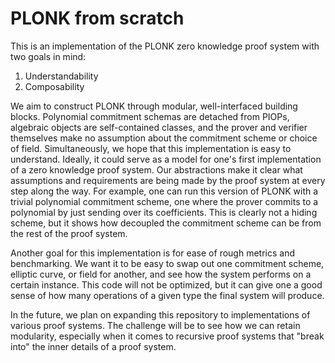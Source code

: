 # PLONK from scratch

This is an implementation of the PLONK zero knowledge proof system with two goals in mind:

1. Understandability
2. Composability

We aim to construct PLONK through modular, well-interfaced building blocks. Polynomial commitment schemas are detached from PIOPs, algebraic objects are self-contained classes, and the prover and verifier themselves make no assumption about the commitment scheme or choice of field. Simultaneously, we hope that this implementation is easy to understand. Ideally, it could serve as a model for one's first implementation of a zero knowledge proof system. Our abstractions make it clear what assumptions and requirements are being made by the proof system at every step along the way. For example, one can run this version of PLONK with a trivial polynomial commitment scheme, one where the prover commits to a polynomial by just sending over its coefficients. This is clearly not a hiding scheme, but it shows how decoupled the commitment scheme can be from the rest of the proof system.

Another goal for this implementation is for ease of rough metrics and benchmarking. We want it to be easy to swap out one commitment scheme, elliptic curve, or field for another, and see how the system performs on a certain instance. This code will not be optimized, but it can give one a good sense of how many operations of a given type the final system will produce.

In the future, we plan on expanding this repository to implementations of various proof systems. The challenge will be to see how we can retain modularity, especially when it comes to recursive proof systems that "break into" the inner details of a proof system.
